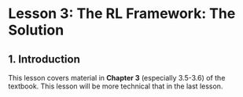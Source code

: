 # Lesson 3: The RL Framework: The Solution

## 1. Introduction

This lesson covers material in **Chapter 3** (especially 3.5-3.6) of the textbook. This lesson will be more technical that in the last lesson.